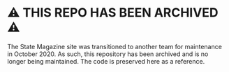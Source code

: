 # :warning: THIS REPO HAS BEEN ARCHIVED :warning:

The State Magazine site was transitioned to another team for maintenance in October 2020. As such, this repository has been archived and is no longer being maintained. The code is preserved here as a reference.
